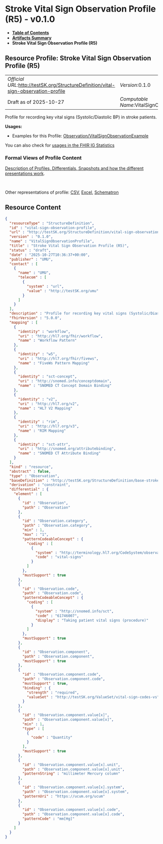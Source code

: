 # Stroke Vital Sign Observation Profile (R5) - v0.1.0

* [**Table of Contents**](toc.md)
* [**Artifacts Summary**](artifacts.md)
* **Stroke Vital Sign Observation Profile (R5)**

## Resource Profile: Stroke Vital Sign Observation Profile (R5) 

| | |
| :--- | :--- |
| *Official URL*:http://testSK.org/StructureDefinition/vital-sign-observation-profile | *Version*:0.1.0 |
| Draft as of 2025-10-27 | *Computable Name*:VitalSignObservationProfile |

 
Profile for recording key vital signs (Systolic/Diastolic BP) in stroke patients. 

**Usages:**

* Examples for this Profile: [Observation/VitalSignObservationExample](Observation-VitalSignObservationExample.md)

You can also check for [usages in the FHIR IG Statistics](https://packages2.fhir.org/xig/SKtestIG|current/StructureDefinition/vital-sign-observation-profile)

### Formal Views of Profile Content

 [Description of Profiles, Differentials, Snapshots and how the different presentations work](http://build.fhir.org/ig/FHIR/ig-guidance/readingIgs.html#structure-definitions). 

 

Other representations of profile: [CSV](StructureDefinition-vital-sign-observation-profile.csv), [Excel](StructureDefinition-vital-sign-observation-profile.xlsx), [Schematron](StructureDefinition-vital-sign-observation-profile.sch) 



## Resource Content

```json
{
  "resourceType" : "StructureDefinition",
  "id" : "vital-sign-observation-profile",
  "url" : "http://testSK.org/StructureDefinition/vital-sign-observation-profile",
  "version" : "0.1.0",
  "name" : "VitalSignObservationProfile",
  "title" : "Stroke Vital Sign Observation Profile (R5)",
  "status" : "draft",
  "date" : "2025-10-27T10:36:37+00:00",
  "publisher" : "UMU",
  "contact" : [
    {
      "name" : "UMU",
      "telecom" : [
        {
          "system" : "url",
          "value" : "http://testSK.org/umu"
        }
      ]
    }
  ],
  "description" : "Profile for recording key vital signs (Systolic/Diastolic BP) in stroke patients.",
  "fhirVersion" : "5.0.0",
  "mapping" : [
    {
      "identity" : "workflow",
      "uri" : "http://hl7.org/fhir/workflow",
      "name" : "Workflow Pattern"
    },
    {
      "identity" : "w5",
      "uri" : "http://hl7.org/fhir/fivews",
      "name" : "FiveWs Pattern Mapping"
    },
    {
      "identity" : "sct-concept",
      "uri" : "http://snomed.info/conceptdomain",
      "name" : "SNOMED CT Concept Domain Binding"
    },
    {
      "identity" : "v2",
      "uri" : "http://hl7.org/v2",
      "name" : "HL7 V2 Mapping"
    },
    {
      "identity" : "rim",
      "uri" : "http://hl7.org/v3",
      "name" : "RIM Mapping"
    },
    {
      "identity" : "sct-attr",
      "uri" : "http://snomed.org/attributebinding",
      "name" : "SNOMED CT Attribute Binding"
    }
  ],
  "kind" : "resource",
  "abstract" : false,
  "type" : "Observation",
  "baseDefinition" : "http://testSK.org/StructureDefinition/base-stroke-observation",
  "derivation" : "constraint",
  "differential" : {
    "element" : [
      {
        "id" : "Observation",
        "path" : "Observation"
      },
      {
        "id" : "Observation.category",
        "path" : "Observation.category",
        "min" : 1,
        "max" : "1",
        "patternCodeableConcept" : {
          "coding" : [
            {
              "system" : "http://terminology.hl7.org/CodeSystem/observation-category",
              "code" : "vital-signs"
            }
          ]
        },
        "mustSupport" : true
      },
      {
        "id" : "Observation.code",
        "path" : "Observation.code",
        "patternCodeableConcept" : {
          "coding" : [
            {
              "system" : "http://snomed.info/sct",
              "code" : "61746007",
              "display" : "Taking patient vital signs (procedure)"
            }
          ]
        },
        "mustSupport" : true
      },
      {
        "id" : "Observation.component",
        "path" : "Observation.component",
        "mustSupport" : true
      },
      {
        "id" : "Observation.component.code",
        "path" : "Observation.component.code",
        "mustSupport" : true,
        "binding" : {
          "strength" : "required",
          "valueSet" : "http://testSK.org/ValueSet/vital-sign-codes-vs"
        }
      },
      {
        "id" : "Observation.component.value[x]",
        "path" : "Observation.component.value[x]",
        "min" : 1,
        "type" : [
          {
            "code" : "Quantity"
          }
        ],
        "mustSupport" : true
      },
      {
        "id" : "Observation.component.value[x].unit",
        "path" : "Observation.component.value[x].unit",
        "patternString" : "millimeter Mercury column"
      },
      {
        "id" : "Observation.component.value[x].system",
        "path" : "Observation.component.value[x].system",
        "patternUri" : "https://ucum.org/ucum"
      },
      {
        "id" : "Observation.component.value[x].code",
        "path" : "Observation.component.value[x].code",
        "patternCode" : "mm[Hg]"
      }
    ]
  }
}

```
